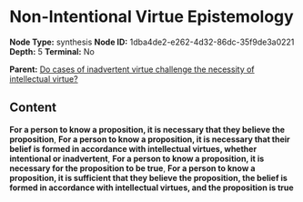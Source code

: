 # Non-Intentional Virtue Epistemology

**Node Type:** synthesis
**Node ID:** 1dba4de2-e262-4d32-86dc-35f9de3a0221
**Depth:** 5
**Terminal:** No

**Parent:** [Do cases of inadvertent virtue challenge the necessity of intellectual virtue?](do-cases-of-inadvertent-virtue-challenge-the-necessity-of-intellectual-virtue-antithesis-49c65369-9db9-40ac-9e0f-caa1dbb10e81.md)

## Content

**For a person to know a proposition, it is necessary that they believe the proposition**, **For a person to know a proposition, it is necessary that their belief is formed in accordance with intellectual virtues, whether intentional or inadvertent**, **For a person to know a proposition, it is necessary for the proposition to be true**, **For a person to know a proposition, it is sufficient that they believe the proposition, the belief is formed in accordance with intellectual virtues, and the proposition is true**
